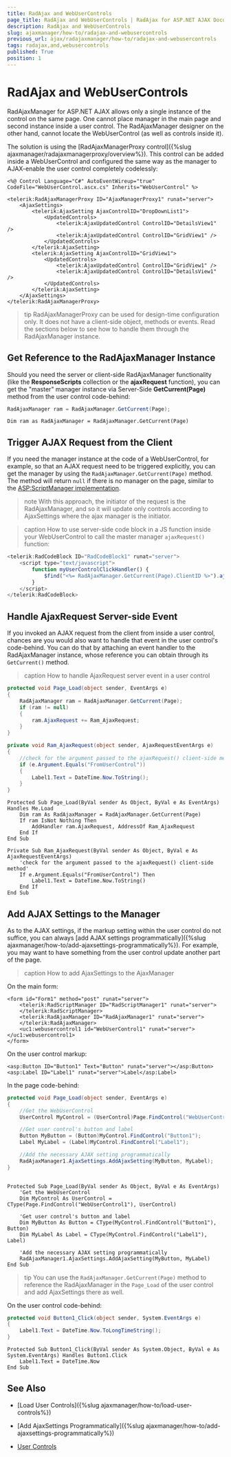 ```yaml
---
title: RadAjax and WebUserControls
page_title: RadAjax and WebUserControls | RadAjax for ASP.NET AJAX Documentation
description: RadAjax and WebUserControls
slug: ajaxmanager/how-to/radajax-and-webusercontrols
previous_url: ajax/radajaxmanager/how-to/radajax-and-webusercontrols
tags: radajax,and,webusercontrols
published: True
position: 1
---
```


# RadAjax and WebUserControls

RadAjaxManager for ASP.NET AJAX allows only a single instance of the control on the same page. One cannot place manager in the main page and second instance inside a user control. The RadAjaxManager designer on the other hand, cannot locate the WebUserControl (as well as controls inside it).

The solution is using the [RadAjaxManagerProxy control]({%slug ajaxmanager/radajaxmanagerproxy/overview%}). This control can be added inside a WebUserControl and configured the same way as the manager to AJAX-enable the user control completely codelessly:

````ASP.NET
<%@ Control Language="C#" AutoEventWireup="true" CodeFile="WebUserControl.ascx.cs" Inherits="WebUserControl" %>

<telerik:RadAjaxManagerProxy ID="AjaxManagerProxy1" runat="server">
	<AjaxSettings>
	    <telerik:AjaxSetting AjaxControlID="DropDownList1">
	        <UpdatedControls>
	            <telerik:AjaxUpdatedControl ControlID="DetailsView1" />
	            <telerik:AjaxUpdatedControl ControlID="GridView1" />
	        </UpdatedControls>
	    </telerik:AjaxSetting>
	    <telerik:AjaxSetting AjaxControlID="GridView1">
	        <UpdatedControls>
	            <telerik:AjaxUpdatedControl ControlID="GridView1" />
	            <telerik:AjaxUpdatedControl ControlID="DetailsView1" />
	        </UpdatedControls>
	    </telerik:AjaxSetting>
	</AjaxSettings>
</telerik:RadAjaxManagerProxy>
````



>tip RadAjaxManagerProxy can be used for design-time configuration only. It does not have a client-side object, methods or events. Read the sections below to see how to handle them through the RadAjaxManager instance.

## Get Reference to the RadAjaxManager Instance

Should you need the server or client-side RadAjaxManager functionality (like the **ResponseScripts** collection or the **ajaxRequest** function), you can get the "master" manager instance via Server-Side **GetCurrent(Page)** method from the user control code-behind:

````C#
RadAjaxManager ram = RadAjaxManager.GetCurrent(Page);
````
````VB
Dim ram as RadAjaxManager = RadAjaxManager.GetCurrent(Page)
````


## Trigger AJAX Request from the Client

If you need the manager instance at the code of a WebUserControl, for example, so that an AJAX request need to be triggered explicitly, you can get the manager by using the `RadAjaxManager.GetCurrent(Page)` method. The method will return `null` if there is no manager on the page, similar to the [ASP:ScriptManager implementation](http://msdn.microsoft.com/en-us/magazine/cc163354.aspx).

>note With this approach, the initiator of the request is the RadAjaxManager, and so it will update only controls according to AjaxSettings where the ajax manager is the initiator.

>caption How to use server-side code block in a JS function inside your WebUserControl to call the master manager `ajaxRequest()` function:

````JavaScript
<telerik:RadCodeBlock ID="RadCodeBlock1" runat="server">
	<script type="text/javascript">
	    function myUserControlClickHandler() {
	        $find("<%= RadAjaxManager.GetCurrent(Page).ClientID %>").ajaxRequest("FromUserControl");
	    }
	</script>
</telerik:RadCodeBlock>
````

## Handle AjaxRequest Server-side Event

If you invoked an AJAX request from the client from inside a user control, chances are you would also want to handle that event in the user control's code-behind. You can do that by attaching an event handler to the RadAjaxManager instance, whose reference you can obtain through its `GetCurrent()` method.

>caption How to handle AjaxRequest server event in a user control

````C#
protected void Page_Load(object sender, EventArgs e)
{
	RadAjaxManager ram = RadAjaxManager.GetCurrent(Page);
	if (ram != null)
	{
		ram.AjaxRequest += Ram_AjaxRequest;
	}
}

private void Ram_AjaxRequest(object sender, AjaxRequestEventArgs e)
{
    //check for the argument passed to the ajaxRequest() client-side method
	if (e.Argument.Equals("FromUserControl"))
	{
		Label1.Text = DateTime.Now.ToString();
	}
}
````
````VB
Protected Sub Page_Load(ByVal sender As Object, ByVal e As EventArgs) Handles Me.Load
	Dim ram As RadAjaxManager = RadAjaxManager.GetCurrent(Page)
	If ram IsNot Nothing Then
		AddHandler ram.AjaxRequest, AddressOf Ram_AjaxRequest
	End If
End Sub

Private Sub Ram_AjaxRequest(ByVal sender As Object, ByVal e As AjaxRequestEventArgs)
    'check for the argument passed to the ajaxRequest() client-side method'
	If e.Argument.Equals("FromUserControl") Then
		Label1.Text = DateTime.Now.ToString()
	End If
End Sub
````

## Add AJAX Settings to the Manager

As to the AJAX settings, if the markup setting within the user control do not suffice, you can always [add AJAX settings programmatically]({%slug ajaxmanager/how-to/add-ajaxsettings-programmatically%}). For example, you may want to have something from the user control update another part of the page.

>caption How to add AjaxSettings to the AjaxManager

On the main form:

````ASP.NET
<form id="Form1" method="post" runat="server">
    <telerik:RadScriptManager ID="RadScriptManager1" runat="server">
    </telerik:RadScriptManager>
    <telerik:RadAjaxManager ID="RadAjaxManager1" runat="server">
    </telerik:RadAjaxManager>
    <uc1:webusercontrol1 id="WebUserControl1" runat="server"></uc1:webusercontrol1>
</form>
````

On the user control markup:

````ASP.NET
<asp:Button ID="Button1" Text="Button" runat="server"></asp:Button>
<asp:Label ID="Label1" runat="server">Label</asp:Label>
````

In the page code-behind:

````C#
protected void Page_Load(object sender, EventArgs e)
{
    //Get the WebUserControl
    UserControl MyControl = (UserControl)Page.FindControl("WebUserControl1");

    //Get user control's button and label
    Button MyButton = (Button)MyControl.FindControl("Button1");
    Label MyLabel = (Label)MyControl.FindControl("Label1");

    //Add the necessary AJAX setting programmatically
    RadAjaxManager1.AjaxSettings.AddAjaxSetting(MyButton, MyLabel);
}
				
````
````VB
Protected Sub Page_Load(ByVal sender As Object, ByVal e As EventArgs)
    'Get the WebUserControl
    Dim MyControl As UserControl = CType(Page.FindControl("WebUserControl1"), UserControl)

    'Get user control's button and label
    Dim MyButton As Button = CType(MyControl.FindControl("Button1"), Button)
    Dim MyLabel As Label = CType(MyControl.FindControl("Label1"), Label)

    'Add the necessary AJAX setting programmatically
    RadAjaxManager1.AjaxSettings.AddAjaxSetting(MyButton, MyLabel)
End Sub 
````

>tip You can use the `RadAjaxManager.GetCurrent(Page)` method to reference the RadAjaxManager in the `Page_Load` of the user control and add AjaxSettings there as well.

On the user control code-behind:

````C#
protected void Button1_Click(object sender, System.EventArgs e)
{
    Label1.Text = DateTime.Now.ToLongTimeString();
}
````
````VB
Protected Sub Button1_Click(ByVal sender As System.Object, ByVal e As System.EventArgs) Handles Button1.Click
    Label1.Text = DateTime.Now
End Sub
````





## See Also

 * [Load User Controls]({%slug ajaxmanager/how-to/load-user-controls%})

 * [Add AjaxSettings Programmatically]({%slug ajaxmanager/how-to/add-ajaxsettings-programmatically%})

 * [User Controls](http://demos.telerik.com/aspnet-ajax/Ajax/Examples/Manager/UserControl/DefaultCS.aspx)
